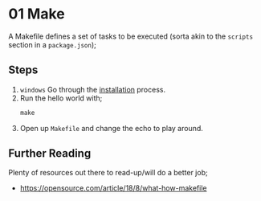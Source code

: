 # 01 Make

A Makefile defines a set of tasks to be executed (sorta akin to the `scripts` section in a `package.json`);

## Steps

1. `windows` Go through the [installation](../INSTALL.md) process.
1. Run the hello world with;
   ```powershell
   make
   ```
1. Open up `Makefile` and change the echo to play around.

## Further Reading

Plenty of resources out there to read-up/will do a better job;

- https://opensource.com/article/18/8/what-how-makefile
